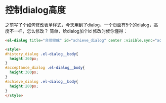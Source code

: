 # 控制dialog高度


之前写了个如何修改表单样式，今天用到了dialog，一个页面有5个的dialog，高度不一样，怎么修改？
简单，给dialog加个id 修改时候你懂得：

```html
<el-dialog title="合同完成" id="achieve_dialog" center :visible.sync="achieve_dialog" width="600px"></el-dialog>

<style>
#history_dialog .el-dialog__body{
  height:360px;
}
#acceptance_dialog .el-dialog__body{
  height:300px;
}
#achieve_dialog .el-dialog__body{
  height:200px;
}
</style>

```